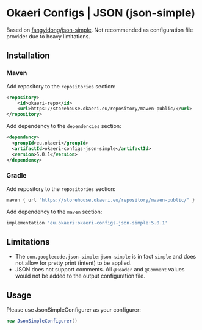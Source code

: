# Okaeri Configs | JSON (json-simple)

Based on [fangyidong/json-simple](https://github.com/fangyidong/json-simple). Not recommended as configuration file provider due to heavy limitations.

## Installation

### Maven

Add repository to the `repositories` section:

```xml
<repository>
    <id>okaeri-repo</id>
    <url>https://storehouse.okaeri.eu/repository/maven-public/</url>
</repository>
```

Add dependency to the `dependencies` section:

```xml
<dependency>
  <groupId>eu.okaeri</groupId>
  <artifactId>okaeri-configs-json-simple</artifactId>
  <version>5.0.1</version>
</dependency>
```

### Gradle

Add repository to the `repositories` section:

```groovy
maven { url "https://storehouse.okaeri.eu/repository/maven-public/" }
```

Add dependency to the `maven` section:

```groovy
implementation 'eu.okaeri:okaeri-configs-json-simple:5.0.1'
```

## Limitations

- The `com.googlecode.json-simple:json-simple` is in fact `simple` and does not allow for pretty print (intent) to be applied.
- JSON does not support comments. All `@Header` and `@Comment` values would not be added to the output configuration file.

## Usage

Please use JsonSimpleConfigurer as your configurer:

```java
new JsonSimpleConfigurer()
```
